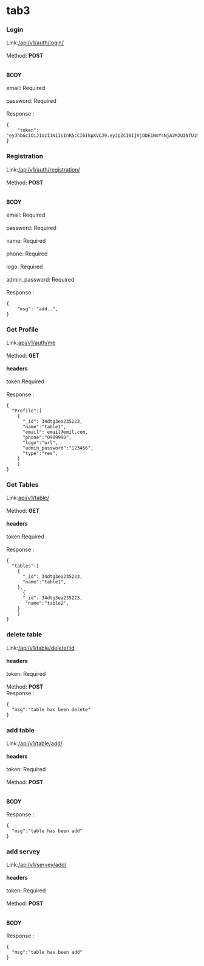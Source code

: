 # tab3


### Login 
Link:[/api/v1/auth/login/]()
<br><br>
Method: **POST**	
<br><br>
**BODY**
<br><br>
email: Required
<br><br>
password: Required
<br><br>
Response :
```
{
    "token": "eyJhbGciOiJIUzI1NiIsInR5cCI6IkpXVCJ9.eyJpZCI6IjVjODE1NmY4NjA3M2U3NTU1MDhlZDNjMiIsImlhdCI6MTU1MjY1NTIwMSwiZXhwIjoxNTU1MDc0NDAxfQ.gTX4y6LrEWHOSFWk60lHzrdTeV3K10iXpTLbAN2nNCc",
}
```


### Registration 
Link:[/api/v1/auth/registration/]()
<br><br>
Method: **POST**	
<br><br>
**BODY**
<br><br>
email: Required
<br><br>
password: Required
<br><br>
name: Required
<br><br>
phone: Required
<br><br>
logo: Required
<br><br>
admin_password: Required
<br><br>
Response :
```
{
    "msg": "add..",
}
```

### Get Profile 
Link:[api/v1/auth/me]()
<br><br>
Method: **GET**	
<br><br>
**headers**
<br><br>
token:Required
<br><br>
Response :
```
{
  "Profile":[
    {
      "_id": 34dtg3ea235223,
      "name":"table1",
      "email": email@emil.com,
      "phone":"0989990",
      "logo":"url",
      "admin_password":"123456",
      "type":"res",
    }
    ]
}
```
### Get Tables 
Link:[api/v1/table/]()
<br><br>
Method: **GET**	
<br><br>
**headers**
<br><br>
token:Required
<br><br>
Response :
```
{
  "tables":[
    {
      "_id": 34dtg3ea235223,
      "name":"table1",
    },
      {
      "_id": 34dtg3ea235223,
       "name":"table2",
    }
    ]
}
```

### delete table 
Link:[/api/v1/table/delete/:id]()
<br><br>
**headers**
<br><br>
token: Required
<br><br>
Method: **POST**	
Response :
```
{
  "msg":"table has been delete"
}

```
### add table 
Link:[/api/v1/table/add/]()
<br><br>
**headers**
<br><br>
token: Required
<br><br>
Method: **POST**	
<br><br>
**BODY**
<br><br>
Response :
```
{
  "msg":"table has been add"
}

```

### add servey 
Link:[/api/v1/servey/add/]()
<br><br>
**headers**
<br><br>
token: Required
<br><br>
Method: **POST**	
<br><br>
**BODY**
<br><br>
Response :
```
{
  "msg":"table has been add"
}

```




